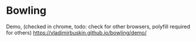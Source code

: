 # Bowling

Demo, (checked in chrome, todo: check for other browsers, polyfill required for others)
<a href="https://vladimirbuskin.github.io/bowling/demo/">https://vladimirbuskin.github.io/bowling/demo/</a>
